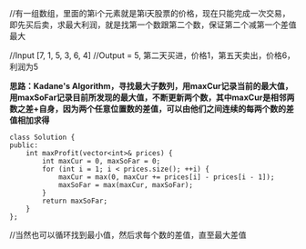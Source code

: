 //有一组数组，里面的第i个元素就是第i天股票的价格，现在只能完成一次交易，即先买后卖，求最大利润，就是找第一个数跟第二个数，保证第二个减第一个差值最大

//Input [7, 1, 5, 3, 6, 4]
//Output = 5, 第二天买进，价格1，第五天卖出，价格6，利润为5

**思路：Kadane's Algorithm，寻找最大子数列，用maxCur记录当前的最大值，用maxSoFar记录目前所发现的最大值，不断更新两个数，其中maxCur是相邻两数之差+自身，因为两个任意位置数的差值，可以由他们之间连续的每两个数的差值相加求得**

```
class Solution {
public:
    int maxProfit(vector<int>& prices) {
        int maxCur = 0, maxSoFar = 0;
        for (int i = 1; i < prices.size(); ++i) {
            maxCur = max(0, maxCur += prices[i] - prices[i - 1]);
            maxSoFar = max(maxCur, maxSoFar);
        }
        return maxSoFar;
    }
};
```
//当然也可以循环找到最小值，然后求每个数的差值，直至最大差值
